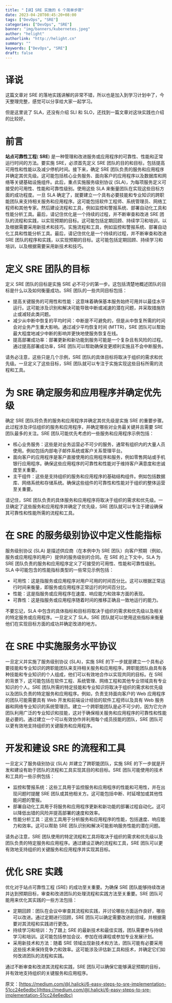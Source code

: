 ```yaml
---
title: "【译】SRE 实施的 6 个简单步骤"
date: 2023-04-28T08:45:20+08:00
tags: ["DevOps", "SRE"]
categories: ["DevOps", "SRE"]
banner: "img/banners/kubernetes.jpeg"
author: "helight"
authorlink: "http://helight.cn"
summary: ""
keywords: ["DevOps", "SRE"]
draft: false
---
```


# 译说

这篇文章对 SRE 的落地实践讲解的非常不错，所以也是加入到学习计划中了，今天整理完整，感觉可以分享给大家一起学习。

但是这里说了 SLA，还没有介绍 SLI 和 SLO，还找到一篇文章对这块实践也介绍的比较好。

# 前言

**站点可靠性工程**( **SRE**) 是一种管理和改进服务或应用程序的可靠性、性能和正常运行时间的方法。要实施 SRE，必须首先定义 SRE 团队的目的和目标，包括提高可用性和性能以及减少停机时间。接下来，确定 SRE 团队负责的服务和应用程序并确定其优先级。这可能包括核心业务服务、面向客户的应用程序以及数据库和网络等关键基础设施组件。此后，重点实施服务级别协议 (SLA)，为每项服务定义可接受的可用性、性能和可靠性级别。使用这些 SLA 来衡量团队在实现这些目标方面的成功程度。一旦 SLA 确定了，就要建立一个具有必要技能和专业知识的跨职能团队来支持相关服务和应用程序。这可能包括软件工程师、系统管理员、网络工程师和其他专家。然后建设流程和工具，例如监控和警报系统、部署自动化工具和性能分析工具。最后，请记住优化是一个持续的过程，并不断审查和改进 SRE 团队的流程和实践，以实现预期的目标。这可能包括定期回顾、持续学习和培训，以及根据需要采用新技术和技巧。实施流程和工具，例如监控和警报系统、部署自动化工具和性能分析工具。最后，请记住优化是一个持续的过程，并不断审查和改进 SRE 团队的程序和实践，以实现预期的目标。这可能包括定期回顾、持续学习和培训，以及根据需要采用新技术和技巧。

# 定义 SRE 团队的目标

定义 SRE 团队的目标是实施 SRE 必不可少的第一步。这包括清楚地概述团队的目标是什么以及如何衡量成功。SRE 团队的一些共同目标包括：

-   提高关键服务的可用性和性能：这意味着确保基本服务始终可用并以最佳水平运行。这可能涉及识别和解决可能导致中断或减速的潜在问题，并采取措施防止或减轻此类问题。
-   减少从中断中恢复的平均时间：中断是不可避免的，但是从中恢复所需的时间会对业务产生重大影响。通过减少平均恢复时间 (MTTR)，SRE 团队可以帮助最大程度地减少中断的影响并更快地使服务恢复在线。
-   提高部署成功率：部署更新和新功能到服务可能是一个复杂且有风险的过程。通过提高部署成功率，SRE 团队可以帮助确保变更顺利实施且不会中断服务。

请务必注意，这些只是几个示例，SRE 团队的具体目标将取决于组织的需求和优先级。一旦定义了这些目标，SRE 团队就可以专注于实施实现这些目标所需的流程和工具。

# 为 SRE 确定服务和应用程序并确定优先级

确定 SRE 团队将负责的服务和应用程序并确定其优先级是实施 SRE 的重要步骤。此过程涉及评估组织的服务和应用程序，并确定哪些对业务最关键并且需要 SRE 团队最多的关注。SRE 团队可能优先考虑的一些服务和应用程序示例包括：

-   核心业务服务：这些是对业务运营必不可少的服务，通常有组织内的大量人员使用。例如包括内部电子邮件系统或客户关系管理平台。
-   面向客户的应用程序是客户直接使用的应用程序和服务，例如零售网站或手机银行应用程序。确保这些应用程序的可靠性和性能对于维持客户满意度和忠诚度至关重要。
-   主干组件：这些是支持组织的服务和应用程序的基础结构组件。例如包括数据库、网络系统和存储系统。确保这些组件的可靠性和性能对于组织的整体运营至关重要。

请记住，SRE 团队负责的具体服务和应用程序将取决于组织的需求和优先级。一旦确定了这些服务和应用程序并确定了优先级，SRE 团队就可以专注于建设确保其可靠性和性能所需的流程和工具。

# 在 SRE 的服务级别协议中定义性能指标

服务级别协议 (SLA) 是描述供应商（在本例中为 SRE 团队）向客户预期（例如，服务或应用程序的用户）提供的服务级别的合同。在 SRE 的上下文中，SLA 为 SRE 团队负责的服务和应用程序定义了可接受的可用性、性能和可靠性级别。SLA 中可能包含的性能指标类型的一些常见示例包括：

-   可用性：这是指服务或应用程序对用户可用的时间百分比。这可以根据正常运行时间来衡量，即服务或应用程序正常运行的时间百分比。
-   性能：这是指服务或应用程序在速度、响应能力和效率方面的表现。
-   可靠性：这是指服务或应用程序随着时间的推移正确且一致地运行的能力。

不要忘记，SLA 中包含的具体指标和目标将取决于组织的需求和优先级以及相关的特定服务或应用程序。一旦定义了 SLA，SRE 团队就可以使用这些指标来衡量他们在实现目标方面的成功并确定改进的地方。

# 在 SRE 中实施服务水平协议

一旦定义并实施了服务级别协议 (SLA)，实施 SRE 的下一步就是建立一个具有必要技能和专业知识的跨职能团队来支持相关服务和应用程序。跨职能团队由具有各种技能和专业知识的个人组成，他们可以有效地合作以实现共同的目标。在 SRE 的背景下，这可能包括在软件工程、系统管理、网络工程和其他专业领域具有专业知识的个人。SRE 团队所需的特定技能和专业知识将取决于组织的需求和优先级以及团队负责的特定服务和应用程序。例如，负责支持面向客户的 Web 应用程序的团队可能需要具有 Web 开发和前端设计经验的软件工程师以及具有 Web 服务器和网络专业知识的系统管理员。建立一个跨职能团队是必不可少的，因为它允许团队利用广泛的专业知识和技能，这对于确保相关服务和应用程序的可靠性和性能是必要的。通过建立一个可以有效协作并利用每个成员技能的团队，SRE 团队可以更有效地支持组织的关键服务和应用程序。

# 开发和建设 SRE 的流程和工具

一旦定义了服务级别协议 (SLA) 并建立了跨职能团队，实施 SRE 的下一步就是开发和建设有助于团队的流程和工具实现其目的和目标。SRE 团队可能使用的技术和工具的一些示例包括：

-   监控和警报系统：这些工具用于监控服务和应用程序的性能和可用性，并在出现问题时提醒 SRE 团队或其他相关方。这可能包括中断、时延增加或其他性能问题的警报。
-   部署自动化工具用于将服务和应用程序更新和新功能的部署过程自动化。这可以降低出错的风险并提高部署的速度和效率。
-   性能分析工具：这些工具用于分析服务和应用程序的性能，包括速度、响应能力和效率。这可以帮助 SRE 团队识别和解决可能影响服务性能的潜在问题。

请务必注意，SRE 团队使用的特定流程和工具将取决于组织的需求和优先级以及团队负责的特定服务和应用程序。通过建设正确的流程和工具，SRE 团队可以更有效地支持组织的关键服务和应用程序并实现其目标。

# 优化 SRE 实践

优化对于站点可靠性工程 (SRE) 的成功至关重要。为确保 SRE 团队能够持续改进并达到预期目标，审查和改进团队的处理流程和实践方法至关重要。SRE 团队可能用来优化其实践的一些方法包括：

-   定期回顾：团队在会议中审查其流程和实践，并讨论哪些方面运作良好，哪些可以改进。通过定期进行回顾，SRE 团队可以确定需要改进的领域，并根据需要对其流程和实践进行更改。
-   持续学习和培训：为了跟上 SRE 的最新技术和最佳实践，团队需要参与持续学习和培训。这可能包括参加会议、参加在线课程或参加专业发展计划。
-   采用新技术和方法：随着 SRE 领域出现新技术和方法，团队可能有必要采用这些技术来保持竞争力和效率。这可能涉及评估新工具和技术，并确定它们如何改进团队的流程和实践。

通过不断审查和改进其流程和实践，SRE 团队可以确保它能够满足预期的目标，并有效地支持组织的关键服务和应用程序。

原文：[https://medium.com/@l.halicki/6-easy-steps-to-sre-implementation-51cc24e6edbc](https://medium.com/@l.halicki/6-easy-steps-to-sre-implementation-51cc24e6edbc)